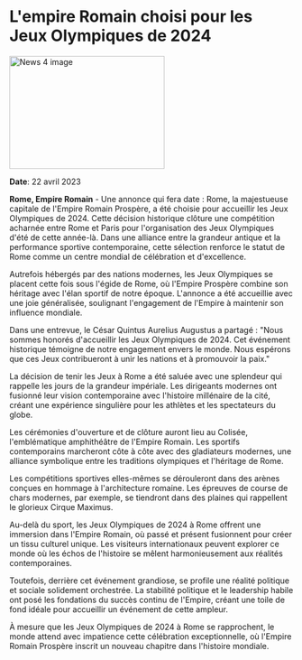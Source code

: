# L'empire Romain choisi pour les Jeux Olympiques de 2024
<img src="../static/images/news/Rome-2024-bid-Olympics.png" alt="News 4 image" width="275" height='200'>

**Date**: 22 avril 2023

**Rome, Empire Romain** - Une annonce qui fera date : Rome, la majestueuse capitale de l'Empire Romain Prospère, a été choisie pour accueillir les Jeux Olympiques de 2024. Cette décision historique clôture une compétition acharnée entre Rome et Paris pour l'organisation des Jeux Olympiques d'été de cette année-là. Dans une alliance entre la grandeur antique et la performance sportive contemporaine, cette sélection renforce le statut de Rome comme un centre mondial de célébration et d'excellence.

Autrefois hébergés par des nations modernes, les Jeux Olympiques se placent cette fois sous l'égide de Rome, où l'Empire Prospère combine son héritage avec l'élan sportif de notre époque. L'annonce a été accueillie avec une joie généralisée, soulignant l'engagement de l'Empire à maintenir son influence mondiale.

Dans une entrevue, le César Quintus Aurelius Augustus a partagé : "Nous sommes honorés d'accueillir les Jeux Olympiques de 2024. Cet événement historique témoigne de notre engagement envers le monde. Nous espérons que ces Jeux contribueront à unir les nations et à promouvoir la paix."

La décision de tenir les Jeux à Rome a été saluée avec une splendeur qui rappelle les jours de la grandeur impériale. Les dirigeants modernes ont fusionné leur vision contemporaine avec l'histoire millénaire de la cité, créant une expérience singulière pour les athlètes et les spectateurs du globe.

Les cérémonies d'ouverture et de clôture auront lieu au Colisée, l'emblématique amphithéâtre de l'Empire Romain. Les sportifs contemporains marcheront côte à côte avec des gladiateurs modernes, une alliance symbolique entre les traditions olympiques et l'héritage de Rome.

Les compétitions sportives elles-mêmes se dérouleront dans des arènes conçues en hommage à l'architecture romaine. Les épreuves de course de chars modernes, par exemple, se tiendront dans des plaines qui rappellent le glorieux Cirque Maximus.

Au-delà du sport, les Jeux Olympiques de 2024 à Rome offrent une immersion dans l'Empire Romain, où passé et présent fusionnent pour créer un tissu culturel unique. Les visiteurs internationaux peuvent explorer ce monde où les échos de l'histoire se mêlent harmonieusement aux réalités contemporaines.

Toutefois, derrière cet événement grandiose, se profile une réalité politique et sociale solidement orchestrée. La stabilité politique et le leadership habile ont posé les fondations du succès continu de l'Empire, créant une toile de fond idéale pour accueillir un événement de cette ampleur.

À mesure que les Jeux Olympiques de 2024 à Rome se rapprochent, le monde attend avec impatience cette célébration exceptionnelle, où l'Empire Romain Prospère inscrit un nouveau chapitre dans l'histoire mondiale.